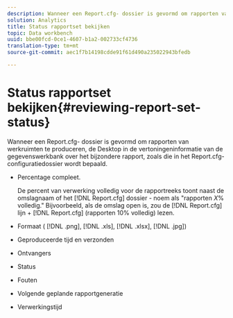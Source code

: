 ```yaml
---
description: Wanneer een Report.cfg- dossier is gevormd om rapporten van werkruimten te produceren, de Desktop in de vertoningeninformatie van de gegevenswerkbank over het bijzondere rapport, zoals die in het Report.cfg- configuratiedossier wordt bepaald.
solution: Analytics
title: Status rapportset bekijken
topic: Data workbench
uuid: bbe00fcd-0ce1-4607-b1a2-002733cf4736
translation-type: tm+mt
source-git-commit: aec1f7b14198cdde91f61d490a235022943bfedb

---
```



# Status rapportset bekijken{#reviewing-report-set-status}

Wanneer een Report.cfg- dossier is gevormd om rapporten van werkruimten te produceren, de Desktop in de vertoningeninformatie van de gegevenswerkbank over het bijzondere rapport, zoals die in het Report.cfg- configuratiedossier wordt bepaald.

* Percentage compleet.

   De percent van verwerking volledig voor de rapportreeks toont naast de omslagnaam of het [!DNL Report.cfg] dossier - noem als &quot;rapporten *X*% volledig.&quot; Bijvoorbeeld, als de omslag open is, zou de [!DNL Report.cfg] lijn + [!DNL Report.cfg] (rapporten 10% volledig) lezen.
* Formaat ( [!DNL .png], [!DNL .xls], [!DNL .xlsx], [!DNL .jpg])

* Geproduceerde tijd en verzonden
* Ontvangers
* Status
* Fouten
* Volgende geplande rapportgeneratie
* Verwerkingstijd


